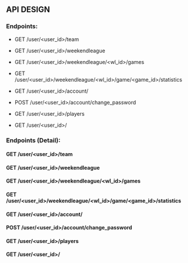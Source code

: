 ## API DESIGN

### Endpoints:

- GET /user/<user_id>/team

- GET /user/<user_id>/weekendleague
- GET /user/<user_id>/weekendleague/<wl_id>/games
- GET /user/<user_id>/weekendleague/<wl_id>/game/<game_id>/statistics

- GET /user/<user_id>/account/
- POST /user/<user_id>/account/change_password

- GET /user/<user_id>/players

- GET /user/<user_id>/

### Endpoints (Detail):

#### GET /user/<user_id>/team

#### GET /user/<user_id>/weekendleague
#### GET /user/<user_id>/weekendleague/<wl_id>/games
#### GET /user/<user_id>/weekendleague/<wl_id>/game/<game_id>/statistics

#### GET /user/<user_id>/account/
#### POST /user/<user_id>/account/change_password

#### GET /user/<user_id>/players

#### GET /user/<user_id>/
